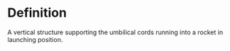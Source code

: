 # Definition

A vertical structure supporting the umbilical cords running into a
rocket in launching position.
